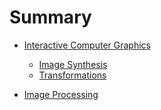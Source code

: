# Summary

* [Interactive Computer Graphics]()
  * [Image Synthesis](NOTES/image-synthesis.md)
  * [Transformations](NOTES/transformations.md)

* [Image Processing]()
